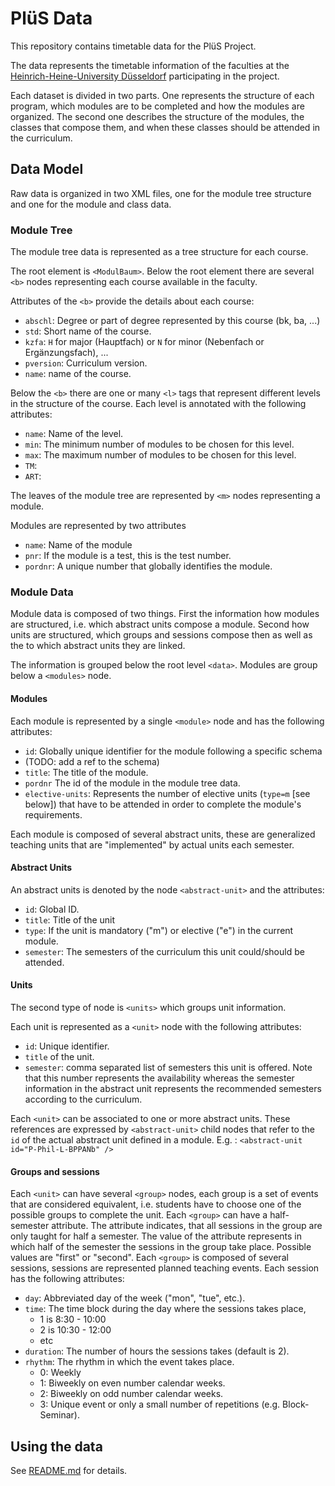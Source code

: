 # PlüS Data

This repository contains timetable data for the PlüS Project. 

The data represents the timetable information of the faculties at the [Heinrich-Heine-University Düsseldorf](http://hhu.de) participating in the project.

Each dataset is divided in two parts. One represents the structure of each program, which modules are to be completed and how the modules are organized. The second one describes the structure of the modules, the classes that compose them, and when these classes should be attended in the curriculum. 

## Data Model

Raw data is organized in two XML files, one for the module tree structure and one for the module and class data.

### Module Tree

The module tree data is represented as a tree structure for each course.

The root element is `<ModulBaum>`. Below the root element there are several `<b>` nodes representing each course available in the faculty.

Attributes of the `<b>` provide the details about each course:

- `abschl`: Degree or part of degree represented by this course (bk, ba, ...)
- `std`: Short name of the course.
- `kzfa`: `H` for major (Hauptfach) or `N` for minor (Nebenfach or Ergänzungsfach), ...
- `pversion`: Curriculum version.
- `name`: name of the course.

Below the `<b>` there are one or many `<l>` tags that represent different levels in the structure of the course. Each level is annotated with the following attributes:

- `name`: Name of the level.
- `min`: The minimum number of modules to be chosen for this level.
- `max`: The maximum number of modules to be chosen for this level.
- `TM`: 
- `ART`: 

The leaves of the module tree are represented by `<m>` nodes representing a module.

Modules are represented by two attributes

- `name`: Name of the module
- `pnr`: If the module is a test, this is the test number.
- `pordnr`: A unique number that globally identifies the module.


### Module Data

Module data is composed of two things. First the information how modules are
structured, i.e. which abstract units compose a module. Second how units are
structured, which groups and sessions compose then as well as the to which
abstract units they are linked.

The information is grouped below the root level `<data>`.  Modules are group
below a `<modules>` node.

#### Modules
Each module is represented by a single `<module>` node and has the following attributes:

- `id`: Globally unique identifier for the module following a specific schema 
 - (TODO: add a ref to the schema)
- `title`: The title of the module.
- `pordnr` The id of the module in the module tree data.
- `elective-units`: Represents the number of elective units (`type=m` [see
  below]) that have to be attended in order to complete the module's
  requirements.

Each module is composed of several abstract units, these are generalized teaching units that are "implemented" by actual units each semester.

#### Abstract Units 

An abstract units is denoted by the node `<abstract-unit>` and the attributes:

- `id`: Global ID.
- `title`: Title of the unit
- `type`: If the unit is mandatory ("m") or elective ("e") in the current module.
- `semester`: The semesters of the curriculum this unit could/should be attended.

#### Units

The second type of node is `<units>` which groups unit information.

Each unit is represented as a `<unit>` node with the following attributes:
- `id`: Unique identifier.
- `title` of the unit.
- `semester`: comma separated list of semesters this unit is offered. Note that this number represents the availability whereas the semester information in the abstract unit represents the recommended semesters according to the curriculum. 

Each `<unit>` can be associated to one or more abstract units. These references are expressed by `<abstract-unit>` child nodes that refer to the `id` of the actual abstract unit defined in a module.
E.g. : `<abstract-unit id="P-Phil-L-BPPANb" />`

#### Groups and sessions

Each `<unit>` can have several `<group>` nodes, each group is a set of events that are considered equivalent, i.e. students have to choose one of the possible groups to complete the unit.
Each `<group>` can have a half-semester attribute. The attribute indicates, that all sessions in the group are only taught for half a semester. The value of the attribute represents in which half of the semester the sessions in the group take place. Possible values are "first" or "second".
Each `<group>` is composed of several sessions, sessions are represented planned teaching events. Each session has the following attributes:

- `day`: Abbreviated day of the week ("mon", "tue", etc.).
- `time`: The time block during the day where the sessions takes place, 
 	- 1 is 8:30 - 10:00
 	- 2 is 10:30 - 12:00
	- etc
- `duration`: The number of hours the sessions takes (default is 2).
- `rhythm`: The rhythm in which the event takes place.
	- 0: Weekly
	- 1: Biweekly on even number calendar weeks.
	- 2: Biweekly on odd number calendar weeks.
	- 3: Unique event or only a small number of repetitions (e.g. Block-Seminar).

## Using the data

See [README.md](README.md) for details.

